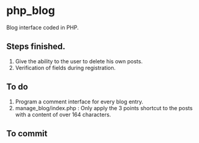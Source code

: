 # php_blog
Blog interface coded in PHP.

## Steps finished.
1. Give the ability to the user to delete his own posts.
2. Verification of fields during registration.
## To do
1. Program a comment interface for every blog entry.
2. manage_blog/index.php : Only apply the 3 points shortcut to the posts with a content of over 164 characters.
## To commit
